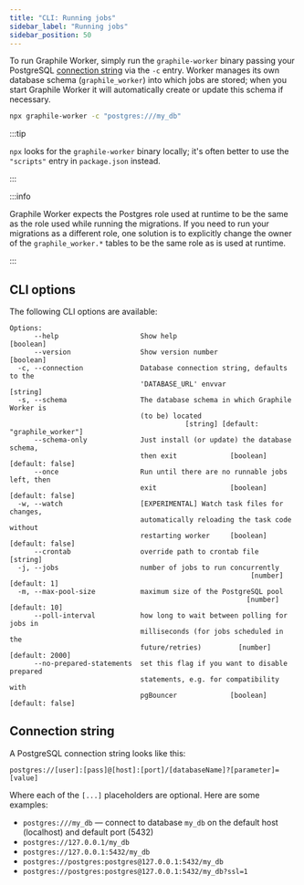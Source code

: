 ```yaml
---
title: "CLI: Running jobs"
sidebar_label: "Running jobs"
sidebar_position: 50
---
```


To run Graphile Worker, simply run the `graphile-worker` binary passing your
PostgreSQL [connection string](#connection-string) via the `-c` entry. Worker
manages its own database schema (`graphile_worker`) into which jobs are stored;
when you start Graphile Worker it will automatically create or update this
schema if necessary.

```sh
npx graphile-worker -c "postgres:///my_db"
```

:::tip

`npx` looks for the `graphile-worker` binary locally; it&apos;s often better to
use the `"scripts"` entry in `package.json` instead.

:::

:::info

Graphile Worker expects the Postgres role used at runtime to be the same as the
role used while running the migrations. If you need to run your migrations as a
different role, one solution is to explicitly change the owner of the
`graphile_worker.*` tables to be the same role as is used at runtime.

:::

## CLI options

The following CLI options are available:

```
Options:
      --help                    Show help                              [boolean]
      --version                 Show version number                    [boolean]
  -c, --connection              Database connection string, defaults to the
                                'DATABASE_URL' envvar                   [string]
  -s, --schema                  The database schema in which Graphile Worker is
                                (to be) located
                                           [string] [default: "graphile_worker"]
      --schema-only             Just install (or update) the database schema,
                                then exit             [boolean] [default: false]
      --once                    Run until there are no runnable jobs left, then
                                exit                  [boolean] [default: false]
  -w, --watch                   [EXPERIMENTAL] Watch task files for changes,
                                automatically reloading the task code without
                                restarting worker     [boolean] [default: false]
      --crontab                 override path to crontab file           [string]
  -j, --jobs                    number of jobs to run concurrently
                                                           [number] [default: 1]
  -m, --max-pool-size           maximum size of the PostgreSQL pool
                                                          [number] [default: 10]
      --poll-interval           how long to wait between polling for jobs in
                                milliseconds (for jobs scheduled in the
                                future/retries)         [number] [default: 2000]
      --no-prepared-statements  set this flag if you want to disable prepared
                                statements, e.g. for compatibility with
                                pgBouncer             [boolean] [default: false]
```

## Connection string

A PostgreSQL connection string looks like this:

```
postgres://[user]:[pass]@[host]:[port]/[databaseName]?[parameter]=[value]
```

Where each of the `[...]` placeholders are optional. Here are some examples:

- `postgres:///my_db` &mdash; connect to database `my_db` on the default host
  (localhost) and default port (5432)
- `postgres://127.0.0.1/my_db`
- `postgres://127.0.0.1:5432/my_db`
- `postgres://postgres:postgres@127.0.0.1:5432/my_db`
- `postgres://postgres:postgres@127.0.0.1:5432/my_db?ssl=1`

